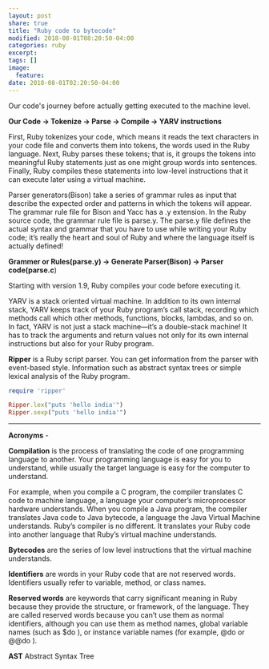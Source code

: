 ```yaml
---
layout: post
share: true
title: "Ruby code to bytecode"
modified: 2018-08-01T08:20:50-04:00
categories: ruby
excerpt:
tags: []
image:
  feature:
date: 2018-08-01T02:20:50-04:00
---
```


Our code's journey before actually getting executed to the machine level.

**Our Code -> Tokenize -> Parse -> Compile -> YARV instructions**

First, Ruby tokenizes your code, which means it reads the text characters in your code file and converts them into tokens, the words used in the Ruby language. Next, Ruby parses these tokens; that is, it groups the tokens into meaningful Ruby statements just as one might group words into sentences. Finally, Ruby compiles these statements into low-level instructions that it can execute later using a virtual machine.

Parser generators(Bison) take a series of grammar rules as input that describe the expected order and patterns in which the tokens 
will appear.
The grammar rule file for Bison and Yacc has a .y extension. In the Ruby source code, the grammar rule file is parse.y. The parse.y file defines the actual syntax and grammar that you have to use while writing your Ruby 
code; it’s really the heart and soul of Ruby and where the language itself is actually defined!

**Grammer or Rules(parse.y) -> Generate Parser(Bison) -> Parser code(parse.c**)

Starting with version 1.9, Ruby compiles your code before executing it.

YARV is a stack oriented virtual machine.
In addition to its own internal stack, YARV keeps track of your Ruby program’s call stack, recording which methods call 
which other methods, functions, blocks, lambdas, and so on. In fact, YARV is not just a stack machine—it’s a double-stack 
machine! It has to track the arguments and return values not only for its own internal instructions but also for your Ruby 
program.

**Ripper** is a Ruby script parser.
You can get information from the parser with event-based style. Information such as abstract syntax trees or simple lexical analysis of the Ruby program.

```ruby
require 'ripper'

Ripper.lex("puts 'hello india'")
Ripper.sexp("puts 'hello india'")
```
------------------------------------------------------------------------------------------------------------
**Acronyms** - 

**Compilation** is the process of translating the code of one programming language to another. Your programming language 
is easy for you to understand, while usually the target language is easy for the computer to understand.

For example, when you compile a C program, the compiler translates C code to machine language, a language your computer’s 
microprocessor hardware understands. When you compile a Java program, the compiler translates Java code to Java bytecode, 
a language the Java Virtual Machine understands. Ruby’s compiler is no different. It translates your Ruby code into another 
language that Ruby’s virtual machine understands.

**Bytecodes** are the series of low level instructions that the virtual machine understands.

**Identifiers** are words in your Ruby code that are not reserved words. Identifiers usually refer to variable, method, or class names.

**Reserved words** are keywords that carry significant meaning in Ruby because they provide the structure, or framework, of 
the language. They are called reserved words because you can’t use them as normal identifiers, although you can use them 
as method names, global variable names (such as $do ), or instance variable names (for example, @do or @@do ).

**AST** Abstract Syntax Tree




